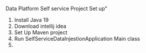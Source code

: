 Data Platform Self service 
Project Set up"
1. Install Java 19 
2. Download intellij idea
3. Set Up Maven project 
4. Run SelfServiceDataInjestionApplication Main class
5. 
